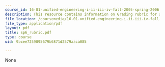 ```yaml
---
course_id: 16-01-unified-engineering-i-ii-iii-iv-fall-2005-spring-2006
description: This resource contains information on Grading rubric for systems problem.
file_location: /coursemedia/16-01-unified-engineering-i-ii-iii-iv-fall-2005-spring-2006/9bcee7259095679b6871d2579aaca085_sp6_rubric.pdf
file_type: application/pdf
layout: pdf
title: sp6_rubric.pdf
type: course
uid: 9bcee7259095679b6871d2579aaca085

---
```

None